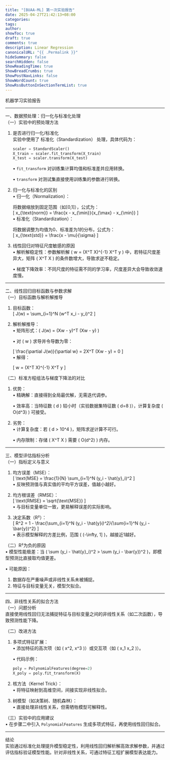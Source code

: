 ```yaml
---
title: "[BUAA-ML] 第一次实验报告"
date: 2025-04-27T21:42:13+08:00
categories: 
tags: 
author: 
showToc: true
draft: true
comments: true
description: Linear Regression
canonicalURL: "{{ .Permalink }}"
hideSummary: false
searchHidden: false
ShowReadingTime: true
ShowBreadCrumbs: true
ShowPostNavLinks: false
ShowWordCount: true
ShowRssButtonInSectionTermList: true
---
```

机器学习实验报告

---

一、数据预处理：归一化与标准化处理  
（一）实验中的预处理方法  
1. 是否进行归一化/标准化  
   实验中使用了 标准化（Standardization） 处理，具体代码为：  
   ```python
   scaler = StandardScaler()
   X_train = scaler.fit_transform(X_train)
   X_test = scaler.transform(X_test)
   ```  
   • `fit_transform` 对训练集计算均值和标准差并应用转换。  

   • `transform` 对测试集直接使用训练集的参数进行转换。  


2. 归一化与标准化的区别  
   • 归一化（Normalization）：  

     将数据缩放到固定范围（如[0,1]），公式为：  
     \[
     x_{\text{norm}} = \frac{x - x_{\min}}{x_{\max} - x_{\min}}
     \]  
   • 标准化（Standardization）：  

     将数据调整为均值为0、标准差为1的分布，公式为：  
     \[
     x_{\text{std}} = \frac{x - \mu}{\sigma}
     \]  

3. 线性回归对特征尺度敏感的原因  
   • 解析解稳定性：参数解析解 \( w = (X^T X)^{-1} X^T y \) 中，若特征尺度差异大，矩阵 \( X^T X \) 的条件数增大，导致求逆不稳定。  

   • 梯度下降效率：不同尺度的特征需不同的学习率，尺度差异大会导致收敛速度慢。  


---

二、线性回归目标函数与参数求解  
（一）目标函数与解析解推导  
1. 目标函数：  
   \[
   J(w) = \sum_{i=1}^N (w^T x_i - y_i)^2
   \]  
2. 解析解推导：  
   • 矩阵形式：\( J(w) = (Xw - y)^T (Xw - y) \)  

   • 对 \( w \) 求导并令导数为零：  

     \[
     \frac{\partial J(w)}{\partial w} = 2X^T (Xw - y) = 0
     \]  
   • 解得：  

     \[
     w = (X^T X)^{-1} X^T y
     \]  

（二）标准方程组法与梯度下降法的对比  
1. 优势：  
   • 精确解：直接得到全局最优解，无需迭代调参。  

   • 效率高：当特征数 \( d \) 较小时（实验数据集特征数 \( d=8 \)），计算复杂度 \( O(d^3) \) 可接受。  

2. 劣势：  
   • 计算复杂度：若 \( d > 10^4 \)，矩阵求逆计算不可行。  

   • 内存限制：存储 \( X^T X \) 需要 \( O(d^2) \) 内存。  


---

三、模型评估指标分析  
（一）指标定义与意义  
1. 均方误差（MSE）：  
   \[
   \text{MSE} = \frac{1}{N} \sum_{i=1}^N (y_i - \hat{y}_i)^2
   \]  
   • 反映预测值与真实值的平均平方误差，值越小越好。  


2. 均方根误差（RMSE）：  
   \[
   \text{RMSE} = \sqrt{\text{MSE}}
   \]  
   • 与目标变量单位一致，更易解释误差的实际影响。  


3. 决定系数（R²）：  
   \[
   R^2 = 1 - \frac{\sum_{i=1}^N (y_i - \hat{y}_i)^2}{\sum_{i=1}^N (y_i - \bar{y})^2}
   \]  
   • 表示模型解释的方差比例，范围 \( (-\infty, 1] \)，越接近1越好。  


（二）R²为负的原因  
• 模型性能极差：当 \( \sum (y_i - \hat{y}_i)^2 > \sum (y_i - \bar{y})^2 \)，即模型预测比直接取均值更差。  

• 可能原因：  

  1. 数据存在严重噪声或非线性关系未被捕捉。  
  2. 特征与目标变量无关，模型欠拟合。  

---

四、非线性关系的拟合方法  
（一）问题分析  
直接使用线性回归无法捕捉特征与目标变量之间的非线性关系（如二次函数），导致预测性能下降。  

（二）改进方法  
1. 多项式特征扩展：  
   • 添加特征的高次项（如 \( x^2, x^3 \)）或交互项（如 \( x_1 x_2 \)）。  

   • 代码示例：  

     ```python
     poly = PolynomialFeatures(degree=2)
     X_poly = poly.fit_transform(X)
     ```  
2. 核方法（Kernel Trick）：  
   • 将特征映射到高维空间，间接实现非线性拟合。  

3. 树模型（如决策树、随机森林）：  
   • 直接处理非线性关系，但需牺牲模型可解释性。  


（三）实验中的应用建议  
• 在步骤二中引入 `PolynomialFeatures` 生成多项式特征，再使用线性回归拟合。  


---

结论  
实验通过标准化处理提升模型稳定性，利用线性回归解析解高效求解参数，并通过评估指标验证模型性能。针对非线性关系，可通过特征工程扩展模型表达能力。